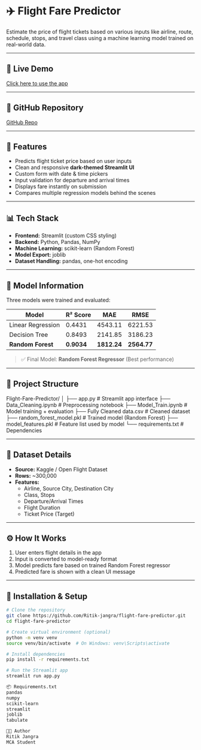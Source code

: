 # ✈️ Flight Fare Predictor

Estimate the price of flight tickets based on various inputs like airline, route, schedule, stops, and travel class using a machine learning model trained on real-world data.

---

## 🚀 Live Demo

[Click here to use the app](https://your-streamlit-cloud-link.com) <!-- Add your actual Streamlit Cloud URL here -->

---

## 📂 GitHub Repository

[GitHub Repo](https://github.com/Ritik-jangra/flight-fare-predictor) <!-- Add your repo URL here -->

---

## 📌 Features

- Predicts flight ticket price based on user inputs
- Clean and responsive **dark-themed Streamlit UI**
- Custom form with date & time pickers
- Input validation for departure and arrival times
- Displays fare instantly on submission
- Compares multiple regression models behind the scenes

---

## 📊 Tech Stack

- **Frontend:** Streamlit (custom CSS styling)
- **Backend:** Python, Pandas, NumPy
- **Machine Learning:** scikit-learn (Random Forest)
- **Model Export:** joblib
- **Dataset Handling:** pandas, one-hot encoding

---

## 🧠 Model Information

Three models were trained and evaluated:

| Model              | R² Score | MAE     | RMSE    |
|-------------------|----------|---------|---------|
| Linear Regression | 0.4431   | 4543.11 | 6221.53 |
| Decision Tree     | 0.8493   | 2141.85 | 3186.23 |
| **Random Forest** | **0.9034** | **1812.24** | **2564.77** |

> ✅ Final Model: **Random Forest Regressor** (Best performance)

---

## 📁 Project Structure

Flight-Fare-Predictor/
│
├── app.py # Streamlit app interface
├── Data_Cleaning.ipynb # Preprocessing notebook
├── Model_Train.ipynb # Model training + evaluation
├── Fully Cleaned data.csv # Cleaned dataset
├── random_forest_model.pkl # Trained model (Random Forest)
├── model_features.pkl # Feature list used by model
└── requirements.txt # Dependencies


---

## 🧼 Dataset Details

- **Source:** Kaggle / Open Flight Dataset
- **Rows:** ~300,000
- **Features:**
  - Airline, Source City, Destination City
  - Class, Stops
  - Departure/Arrival Times
  - Flight Duration
  - Ticket Price (Target)

---

## ⚙️ How It Works

1. User enters flight details in the app
2. Input is converted to model-ready format
3. Model predicts fare based on trained Random Forest regressor
4. Predicted fare is shown with a clean UI message

---

## 🔧 Installation & Setup

```bash
# Clone the repository
git clone https://github.com/Ritik-jangra/flight-fare-predictor.git
cd flight-fare-predictor

# Create virtual environment (optional)
python -m venv venv
source venv/bin/activate  # On Windows: venv\Scripts\activate

# Install dependencies
pip install -r requirements.txt

# Run the Streamlit app
streamlit run app.py

📦 Requirements.txt
pandas
numpy
scikit-learn
streamlit
joblib
tabulate

👨‍💻 Author
Ritik Jangra
MCA Student 